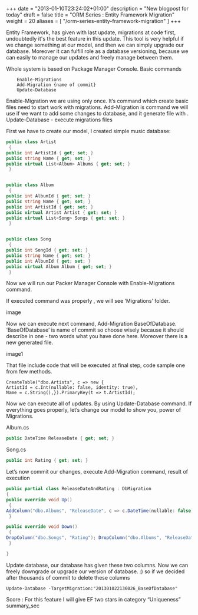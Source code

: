 +++
date = "2013-01-10T23:24:02+01:00"
description = "New blogpost for today"
draft = false
title = "ORM Series : Entity Framework Migration"
weight = 20
aliases = [
    "/orm-series-entity-framework-migration"
]
+++

Entity Framework, has given with last update, migrations at code first, undoubtedly it's the best feature in this update. This tool is very helpful if we change something at our model, and then we can simply upgrade our database. Moreover it can fulfill role as a database versioning, because we can easily to manage our updates and freely manage between them.

Whole system is based on Package Manager Console. Basic commands

```
    Enable-Migrations
    Add-Migration {name of commit}
    Update-Database
```

Enable-Migration we are using only once. It’s command which create basic files need to start work with migrations. Add-Migration is command we will use if we want to add some changes to database, and it generate file with . Update-Database - execute migrations files

First we have to create our model, I created simple music database:

```csharp
public class Artist
 { 
public int ArtistId { get; set; } 
public string Name { get; set; } 
public virtual List<Album> Albums { get; set; }
 }


public class Album 
 { 
public int AlbumId { get; set; } 
public string Name { get; set; } 
public int ArtistId { get; set; } 
public virtual Artist Artist { get; set; }
public virtual List<Song> Songs { get; set; }
 }


public class Song
 { 
public int SongId { get; set; } 
public string Name { get; set; } 
public int AlbumId { get; set; } 
public virtual Album Album { get; set; }
 }
```

Now we will run our Packer Manager Console with Enable-Migrations command.

If executed command was properly , we will see ‘Migrations’ folder.

image

Now we can execute next command, Add-Migration BaseOfDatabase. ‘BaseOfDatabase’ is name of commit so choose wisely because it should describe in one - two words what you have done here. Moreover there is a new generated file.

image1

That file include code that will be executed at final step, code sample one from few methods.

```
CreateTable("dbo.Artists", c => new { 
ArtistId = c.Int(nullable: false, identity: true), 
Name = c.String(),}).PrimaryKey(t => t.ArtistId);
```

Now we can execute all of updates. By using Update-Database command. If everything goes properly, let’s change our model to show you, power of Migrations.

Album.cs
```csharp
public DateTime ReleaseDate { get; set; }
```

Song.cs

```csharp
public int Rating { get; set; }
```

Let’s now commit our changes, execute Add-Migration command, result of execution

```csharp
public partial class ReleaseDateAndRating : DbMigration 
{ 
public override void Up() 
 { 
AddColumn("dbo.Albums", "ReleaseDate", c => c.DateTime(nullable: false)); AddColumn("dbo.Songs", "Rating", c => c.Int(nullable: false)); 
 } 

public override void Down()
 { 
DropColumn("dbo.Songs", "Rating"); DropColumn("dbo.Albums", "ReleaseDate");
 } 

}
```

Update database, our database has given these two columns. Now we can freely downgrade or upgrade our version of database. :) so if we decided after thousands of commit to delete these columns

```
Update-Database -TargetMigration:"201301022136026_BaseOfDatabase"
```

Score : For this feature I will give EF two stars in category “Uniqueness”
summary_sec